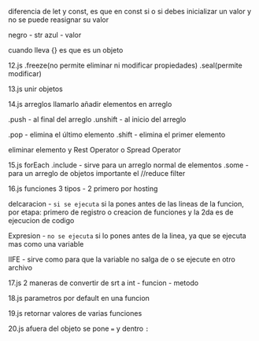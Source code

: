 diferencia de let y const, es que en const si o si debes inicializar un valor y no se puede reasignar su valor

negro - str
azul - valor

cuando lleva {} es que es un objeto

12.js
.freeze(no permite eliminar ni modificar propiedades) .seal(permite modificar)

13.js
unir objetos

14.js
arreglos
llamarlo
añadir elementos en arreglo 

.push - al final del arreglo
.unshift - al inicio del arreglo

.pop - elimina el último elemento
.shift - elimina el primer elemento

eliminar elemento y Rest Operator o Spread Operator

15.js
forEach
.include - sirve para un arreglo normal de elementos
.some - para un arreglo de objetos
importante el //reduce
filter

16.js
funciones 3 tipos - 2 primero por hosting

delcaracion - `si se ejecuta` si la pones antes de las lineas de la funcion, por etapa: primero de registro o creacion de funciones y la 2da es de ejecucion de codigo

Expresion - `no se ejecuta` si lo pones antes de la linea, ya que se ejecuta mas como una variable

IIFE - sirve como para que la variable no salga de o se ejecute en otro archivo

17.js
2 maneras de convertir de srt a int - funcion - metodo

18.js
parametros por default en una funcion

19.js
retornar valores de varias funciones

20.js
afuera del objeto se pone `=`
y dentro `:`
